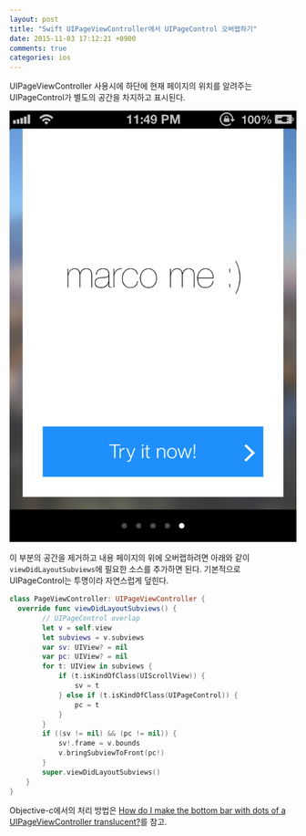 ```yaml
---
layout: post
title: "Swift UIPageViewController에서 UIPageControl 오버랩하기"
date: 2015-11-03 17:12:21 +0900
comments: true
categories: ios
---
```


UIPageViewController 사용시에 하단에 현재 페이지의 위치를 알려주는 UIPageControl가 별도의 공간을 차지하고 표시된다.

![UIPageControl](/img/2015-11-03-swift-uipagecontrol-overlap-1.png)

이 부분의 공간을 제거하고 내용 페이지의 위에 오버랩하려면 아래와 같이 `viewDidLayoutSubviews`에 필요한 소스를 추가하면 된다. 기본적으로 UIPageControl는 투명이라 자연스럽게 덮힌다.

```swift
class PageViewController: UIPageViewController {
  override func viewDidLayoutSubviews() {
		// UIPageControl overlap
		let v = self.view
		let subviews = v.subviews
		var sv: UIView? = nil
		var pc: UIView? = nil
		for t: UIView in subviews {
			if (t.isKindOfClass(UIScrollView)) {
				sv = t
			} else if (t.isKindOfClass(UIPageControl)) {
				pc = t
			}
		}
		if ((sv != nil) && (pc != nil)) {
			sv!.frame = v.bounds
			v.bringSubviewToFront(pc!)
		}
		super.viewDidLayoutSubviews()
	}
}
```

Objective-c에서의 처리 방법은 [How do I make the bottom bar with dots of a UIPageViewController translucent?](http://stackoverflow.com/a/24851985)를 참고.

